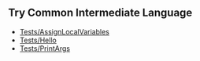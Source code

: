 ## Try Common Intermediate Language

- [Tests/AssignLocalVariables](src/Tests/AssignLocalVariables)
- [Tests/Hello](src/Tests/Hello)
- [Tests/PrintArgs](src/Tests/PrintArgs)
